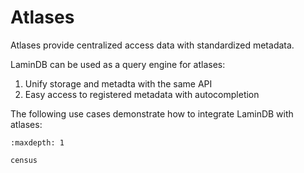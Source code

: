 # Atlases

Atlases provide centralized access data with standardized metadata.

LaminDB can be used as a query engine for atlases:

1. Unify storage and metadta with the same API
2. Easy access to registered metadata with autocompletion

The following use cases demonstrate how to integrate LaminDB with atlases:

```{toctree}
:maxdepth: 1

census
```
